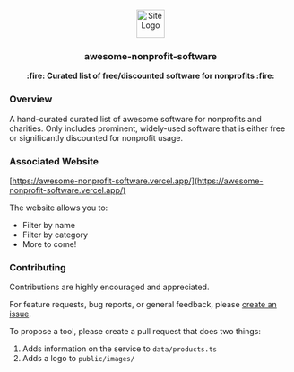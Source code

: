 <div style="text-align: center; margin-top: 20px;">
    <img src="public/favicon/favicon.ico" alt="Site Logo" width="50" height="50">
    <h3>awesome-nonprofit-software</h3>
    <b>:fire: Curated list of free/discounted software for nonprofits :fire:</b>
</div>

### Overview

A hand-curated curated list of awesome software for nonprofits and charities. Only includes prominent, widely-used
software that is either free or significantly discounted for nonprofit usage.

### Associated Website

[https://awesome-nonprofit-software.vercel.app/](https://awesome-nonprofit-software.vercel.app/)

The website allows you to:

- Filter by name
- Filter by category
- More to come!

### Contributing

Contributions are highly encouraged and appreciated.

For feature requests, bug reports, or general feedback,
please [create an issue](https://github.com/andenacitelli/awesome-nonprofit-software/issues).

To propose a tool, please create a pull request that does two things:

1. Adds information on the service to `data/products.ts`
2. Adds a logo to `public/images/`
